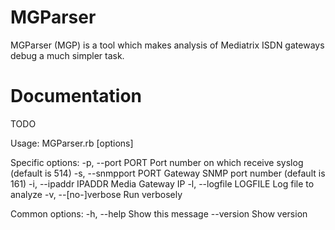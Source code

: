MGParser
========

MGParser (MGP) is a tool which makes analysis of Mediatrix ISDN gateways debug a much simpler task.

Documentation
=============

TODO

Usage: MGParser.rb [options]

Specific options:
    -p, --port PORT                  Port number on which receive syslog (default is 514)
    -s, --snmpport PORT              Gateway SNMP port number (default is 161)
    -i, --ipaddr IPADDR              Media Gateway IP
    -l, --logfile LOGFILE            Log file to analyze
    -v, --[no-]verbose               Run verbosely

Common options:
    -h, --help                       Show this message
        --version                    Show version


  
